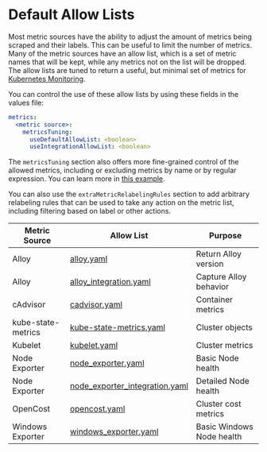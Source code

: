 # Default Allow Lists

Most metric sources have the ability to adjust the amount of metrics being scraped and their labels. This can be useful
to
limit the number of metrics. Many of the metric sources have an allow list, which is a set of metric names that
will be kept, while any metrics not on the list will be dropped. The allow lists are tuned to return a useful, but
minimal set of metrics for [Kubernetes Monitoring](https://grafana.com/solutions/kubernetes/).

You can control the use of these allow lists by using these fields in the values file:

```yaml
metrics:
  <metric source>:
    metricsTuning:
      useDefaultAllowList: <boolean>
      useIntegrationAllowList: <boolean>
```

The `metricsTuning` section also offers more fine-grained control of the allowed metrics, including or excluding metrics
by name or by regular expression. You can learn more in [this example](../docs/examples/custom-metrics-tuning).

You can also use the `extraMetricRelabelingRules` section to add arbitrary relabeling rules that can be used to take any
action on the metric list, including filtering based on label or other actions.

| Metric Source      | Allow List                                                         | Purpose                   |
|--------------------|--------------------------------------------------------------------|---------------------------|
| Alloy              | [alloy.yaml](./alloy.yaml)                                         | Return Alloy version      |
| Alloy              | [alloy_integration.yaml](/alloy_integration.yaml)                  | Capture Alloy behavior    |
| cAdvisor           | [cadvisor.yaml](./cadvisor.yaml)                                   | Container metrics         |
| kube-state-metrics | [kube-state-metrics.yaml](./kube-state-metrics.yaml)               | Cluster objects           |
| Kubelet            | [kubelet.yaml](./kubelet.yaml)                                     | Cluster metrics           |
| Node Exporter      | [node_exporter.yaml](./node_exporter.yaml)                         | Basic Node health         |
| Node Exporter      | [node_exporter_integration.yaml](./node_exporter_integration.yaml) | Detailed Node health      |
| OpenCost           | [opencost.yaml](./opencost.yaml)                                   | Cluster cost metrics      |
| Windows Exporter   | [windows_exporter.yaml](./windows_exporter.yaml)                   | Basic Windows Node health |
